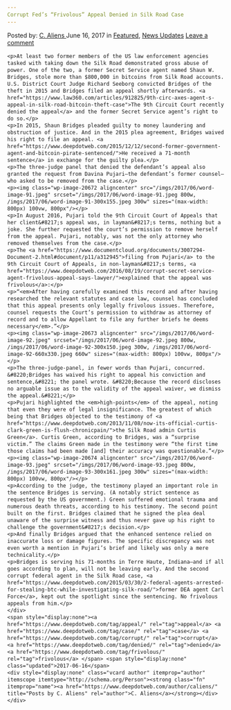 ```yaml
---
Corrupt Fed’s “Frivolous” Appeal Denied in Silk Road Case
---
```

<article class="post-listing post-20666 post type-post status-publish format-standard has-post-thumbnail hentry  tag-appeal tag-case tag-corrupt tag-denied tag-frivolous 
    <div class="post-inner">
        <span>Posted by: <a href="https://www.deepdotweb.com/author/caliens/" title="">C. Aliens </a></span>
    <span>June 16, 2017</span>
    <span>in <a href="https://www.deepdotweb.com/category/deepdot-news/" rel="category tag">Featured</a>, <a href="https://www.deepdotweb.com/category/news-updates/" rel="category tag">News Updates</a></span>
    <span><a href="https://www.deepdotweb.com/2017/06/16/corrupt-feds-frivolous-appeal-denied-silk-road-case/#respond">Leave a comment</a></span>
    </p>
    <div class="clear"></div>
    
    <p>At least two former members of the US law enforcement agencies tasked with taking down the Silk Road demonstrated gross abuse of power. One of the two, a former Secret Service agent named Shaun W. Bridges, stole more than $800,000 in bitcoins from Silk Road accounts. U.S. District Court Judge Richard Seeborg convicted Bridges of the theft in 2015 and Bridges filed an appeal shortly afterwards. <a href="https://www.law360.com/articles/912825/9th-circ-axes-agent-s-appeal-in-silk-road-bitcoin-theft-case">The 9th Circuit Court recently denied the appeal</a> and the former Secret Service agent’s right to do so.</p>
    <p>In 2015, Shaun Bridges pleaded guilty to money laundering and obstruction of justice. And in the 2015 plea agreement, Bridges waived his right to file an appeal. <a href="https://www.deepdotweb.com/2015/12/12/second-former-government-agent-and-bitcoin-pirate-sentenced/">He received a 71-month sentence</a> in exchange for the guilty plea.</p>
    <p>The three-judge panel that denied the defendant’s appeal also granted the request from Davina Pujari—the defendant’s former counsel—who asked to be removed from the case.</p>
    <p><img class="wp-image-20672 aligncenter" src="/imgs/2017/06/word-image-91.jpeg" srcset="/imgs/2017/06/word-image-91.jpeg 800w, /imgs/2017/06/word-image-91-300x155.jpeg 300w" sizes="(max-width: 800px) 100vw, 800px"/></p>
    <p>In August 2016, Pujari told the 9th Circuit Court of Appeals that her client&#8217;s appeal was, in layman&#8217;s terms, nothing but a joke. She further requested the court’s permission to remove herself from the appeal. Pujari, notably, was not the only attorney who removed themselves from the case.</p>
    <p>The <a href="https://www.documentcloud.org/documents/3007294-Document-2.html#document/p11/a312945">filing from Pujari</a> to the 9th Circuit Court of Appeals, in non-layman&#8217;s terms, <a href="https://www.deepdotweb.com/2016/08/19/corrupt-secret-service-agent-frivolous-appeal-says-lawyer/">explained that the appeal was frivolous</a>:</p>
    <p>“<em>After having carefully examined this record and after having researched the relevant statutes and case law, counsel has concluded that this appeal presents only legally frivolous issues. Therefore, counsel requests the Court’s permission to withdraw as attorney of record and to allow Appellant to file any further briefs he deems necessary</em>.”</p>
    <p><img class="wp-image-20673 aligncenter" src="/imgs/2017/06/word-image-92.jpeg" srcset="/imgs/2017/06/word-image-92.jpeg 800w, /imgs/2017/06/word-image-92-300x150.jpeg 300w, /imgs/2017/06/word-image-92-660x330.jpeg 660w" sizes="(max-width: 800px) 100vw, 800px"/></p>
    <p>The three-judge-panel, in fewer words than Pujari, concurred. &#8220;Bridges has waived his right to appeal his conviction and sentence,&#8221; the panel wrote. &#8220;Because the record discloses no arguable issue as to the validity of the appeal waiver, we dismiss the appeal.&#8221;</p>
    <p>Pujari highlighted the <em>high-points</em> of the appeal, noting that even they were of legal insignificance. The greatest of which being that Bridges objected to the testimony of <a href="https://www.deepdotweb.com/2013/11/08/now-its-official-curtis-clark-green-is-flush-chronicpain/">the Silk Road admin Curtis Green</a>. Curtis Green, according to Bridges, was a “surprise victim.” The claims Green made in the testimony were “the first time those claims had been made [and] their accuracy was questionable.”</p>
    <p><img class="wp-image-20674 aligncenter" src="/imgs/2017/06/word-image-93.jpeg" srcset="/imgs/2017/06/word-image-93.jpeg 800w, /imgs/2017/06/word-image-93-300x161.jpeg 300w" sizes="(max-width: 800px) 100vw, 800px"/></p>
    <p>According to the judge, the testimony played an important role in the sentence Bridges is serving. (A notably strict sentence as requested by the US government.) Green suffered emotional trauma and numerous death threats, according to his testimony. The second point built on the first. Bridges claimed that he signed the plea deal unaware of the surprise witness and thus never gave up his right to challenge the government&#8217;s decision.</p>
    <p>And finally Bridges argued that the enhanced sentence relied on inaccurate loss or damage figures. The specific discrepancy was not even worth a mention in Pujari’s brief and likely was only a mere technicality.</p>
    <p>Bridges is serving his 71-months in Terre Haute, Indiana—and if all goes according to plan, will not be leaving early. And the second corrupt federal agent in the Silk Road case, <a href="https://www.deepdotweb.com/2015/03/30/2-federal-agents-arrested-for-stealing-btc-while-investigating-silk-road/">former DEA agent Carl Force</a>, kept out the spotlight since the sentencing. No frivolous appeals from him.</p>
    </div>
    <span style="display:none"><a href="https://www.deepdotweb.com/tag/appeal/" rel="tag">appeal</a> <a href="https://www.deepdotweb.com/tag/case/" rel="tag">case</a> <a href="https://www.deepdotweb.com/tag/corrupt/" rel="tag">corrupt</a> <a href="https://www.deepdotweb.com/tag/denied/" rel="tag">denied</a>  <a href="https://www.deepdotweb.com/tag/frivolous/" rel="tag">frivolous</a> </span> <span style="display:none" class="updated">2017-06-16</span>
    <div style="display:none" class="vcard author" itemprop="author" itemscope itemtype="http://schema.org/Person"><strong class="fn" itemprop="name"><a href="https://www.deepdotweb.com/author/caliens/" title="Posts by C. Aliens" rel="author">C. Aliens</a></strong></div>
    </div>
</article>

